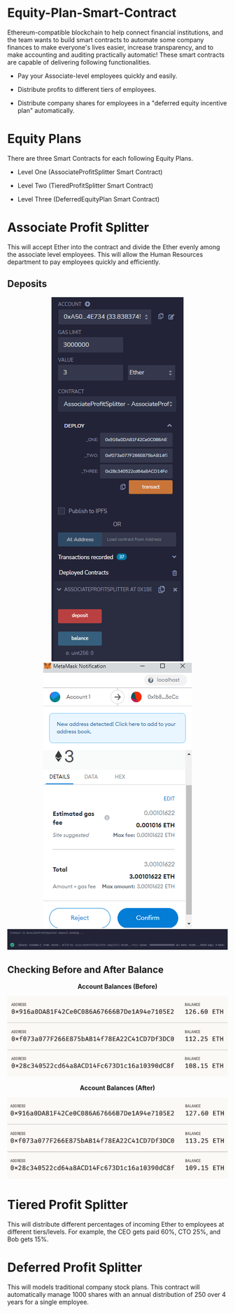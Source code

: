 # Equity-Plan-Smart-Contract

Ethereum-compatible blockchain to help connect financial institutions, and the team wants to build smart contracts to automate some company finances to make everyone's lives easier, increase transparency, and to make accounting and auditing practically automatic! These smart contracts are capable of delivering following functionalities.

- Pay your Associate-level employees quickly and easily.

- Distribute profits to different tiers of employees.

- Distribute company shares for employees in a "deferred equity incentive plan" automatically.

# Equity Plans

There are three Smart Contracts for each following Equity Plans.

- Level One (AssociateProfitSplitter Smart Contract)

- Level Two (TieredProfitSplitter Smart Contract)

- Level Three (DeferredEquityPlan Smart Contract)

# Associate Profit Splitter

This will accept Ether into the contract and divide the Ether evenly among the associate level employees. This will allow the Human Resources department to pay employees quickly and efficiently.

## Deposits

<p align="center">
  <img src="https://github.com/chirathlv/Equity-Plan-Smart-Contract/blob/main/Images/AssociateProfitSplitter%20Accounts%20Deposits.PNG">
  <img src="https://github.com/chirathlv/Equity-Plan-Smart-Contract/blob/main/Images/AssociateProfitSplitter%20Accounts%20Deposits%20Confirmation.PNG">
  <img src="https://github.com/chirathlv/Equity-Plan-Smart-Contract/blob/main/Images/AssociateProfitSplitter%20Accounts%20Deposits%20Verification.PNG">
</p>

## Checking Before and After Balance

<p align="center"><b>Account Balances (Before)</b></p>
<p align="center">
  <img src="https://github.com/chirathlv/Equity-Plan-Smart-Contract/blob/main/Images/AssociateProfitSplitter%20Before%20Accounts%20Balances.PNG">
</p>
<p align="center"><b>Account Balances (After)</b></p>
<p align="center">
  <img src="https://github.com/chirathlv/Equity-Plan-Smart-Contract/blob/main/Images/AssociateProfitSplitter%20After%20Accounts%20Balances.PNG">
</p>

# Tiered Profit Splitter

This will distribute different percentages of incoming Ether to employees at different tiers/levels. For example, the CEO gets paid 60%, CTO 25%, and Bob gets 15%.

# Deferred Profit Splitter

This will models traditional company stock plans. This contract will automatically manage 1000 shares with an annual distribution of 250 over 4 years for a single employee.
